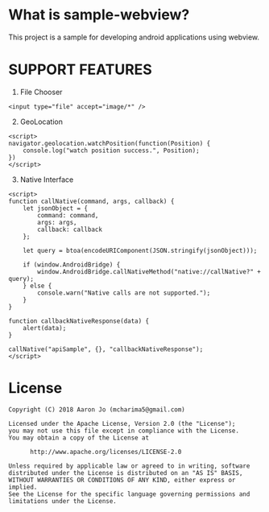 
# What is sample-webview?
This project is a sample for developing android applications using webview.


# SUPPORT FEATURES
1. File Chooser
```code
<input type="file" accept="image/*" />
```

2. GeoLocation
```code
<script>
navigator.geolocation.watchPosition(function(Position) {
    console.log("watch position success.", Position);
})
</script>
```

3. Native Interface
```code
<script>
function callNative(command, args, callback) {
    let jsonObject = {
        command: command,
        args: args,
        callback: callback
    };
    
    let query = btoa(encodeURIComponent(JSON.stringify(jsonObject)));

    if (window.AndroidBridge) {
        window.AndroidBridge.callNativeMethod("native://callNative?" + query);
    } else {
        console.warn("Native calls are not supported.");
    }
}

function callbackNativeResponse(data) {
    alert(data);
}

callNative("apiSample", {}, "callbackNativeResponse");
</script>
```


# License 
```code
Copyright (C) 2018 Aaron Jo (mcharima5@gmail.com)

Licensed under the Apache License, Version 2.0 (the "License");
you may not use this file except in compliance with the License.
You may obtain a copy of the License at

      http://www.apache.org/licenses/LICENSE-2.0
      
Unless required by applicable law or agreed to in writing, software
distributed under the License is distributed on an "AS IS" BASIS,
WITHOUT WARRANTIES OR CONDITIONS OF ANY KIND, either express or implied.
See the License for the specific language governing permissions and
limitations under the License.
```
